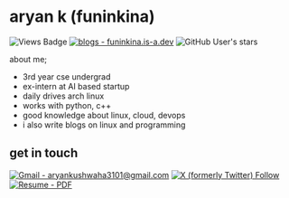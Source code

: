 # aryan k (funinkina)

![Views Badge](https://komarev.com/ghpvc/?username=funinkina&label=Profile%20views&color=0e75b6&style=flat) [![blogs - funinkina.is-a.dev](https://img.shields.io/static/v1?label=blogs&message=funinkina.is-a.dev&color=blue)](https://funinkina.is-a.dev) ![GitHub User's stars](https://img.shields.io/github/stars/funinkina)


about me;
- 3rd year cse undergrad
- ex-intern at AI based startup
- daily drives arch linux
- works with python, c++
- good knowledge about linux, cloud, devops
- i also write blogs on linux and programming

## get in touch
[![Gmail - aryankushwaha3101@gmail.com](https://img.shields.io/badge/Gmail-aryankushwaha3101%40gmail.com-4e7493?logo=Gmail)](mailto:aryankushwaha3101@gmail.com) [![X (formerly Twitter) Follow](https://img.shields.io/twitter/follow/funinkina?label=%40funinkina)](https://x.com/funinkina) [![Resume - PDF](https://img.shields.io/badge/Resume-PDF-62934e)](https://drive.google.com/file/d/1ihZrQcT2tONVpIvPu10jKKj2tmh7F0pw/view?usp=sharing)

